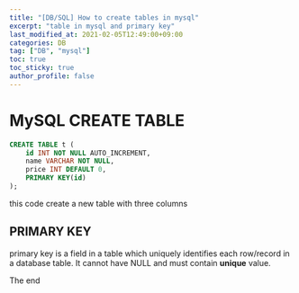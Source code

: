 ```yaml
---
title: "[DB/SQL] How to create tables in mysql"
excerpt: "table in mysql and primary key"
last_modified_at: 2021-02-05T12:49:00+09:00
categories: DB
tag: ["DB", "mysql"]
toc: true
toc_sticky: true
author_profile: false
---
```


# MySQL CREATE TABLE

``` sql
CREATE TABLE t (
	id INT NOT NULL AUTO_INCREMENT,
	name VARCHAR NOT NULL,
	price INT DEFAULT 0,
	PRIMARY KEY(id)
);
```

this code create a new table with three columns

## PRIMARY KEY

primary key is a field in a table which uniquely identifies each row/record in a database table. It cannot have NULL and must contain **unique** value.

The end
